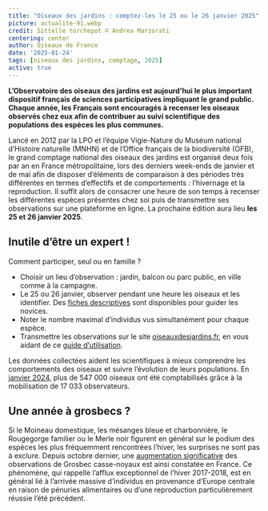 ```yaml
---
title: "Oiseaux des jardins : comptez-les le 25 ou le 26 janvier 2025"
picture: actualite-91.webp
credit: Sittelle torchepot © Andrea Marzorati
centering: center
author: Oiseaux de France
date: '2025-01-24'
tags: [oiseaux des jardins, comptage, 2025]
active: true
---
```


**L’Observatoire des oiseaux des jardins est aujourd’hui le plus important dispositif français de sciences participatives impliquant le grand public. Chaque année, les Français sont encouragés à recenser les oiseaux observés chez eux afin de contribuer au suivi scientifique des populations des espèces les plus communes.**

Lancé en 2012 par la LPO et l’équipe Vigie-Nature du Muséum national d’Histoire naturelle (MNHN) et de l’Office français de la biodiversité (OFB), le grand comptage national des oiseaux des jardins est organisé deux fois par an en France métropolitaine, lors des derniers week-ends de janvier et de mai afin de disposer d’éléments de comparaison à des périodes très différentes en termes d’effectifs et de comportements : l’hivernage et la reproduction. Il suffit alors de consacrer une heure de son temps à recenser les différentes espèces présentes chez soi puis de transmettre ses observations sur une plateforme en ligne. La prochaine édition aura lieu **les 25 et 26 janvier 2025**.

## Inutile d’être un expert !

Comment participer, seul ou en famille ?

- Choisir un lieu d’observation : jardin, balcon ou parc public, en ville comme à la campagne.
- Le 25 ou 26 janvier, observer pendant une heure les oiseaux et les identifier. Des [fiches descriptives](https://www.oiseauxdesjardins.fr/index.php?m_id=20112) sont disponibles pour guider les novices.
- Noter le nombre maximal d’individus vus simultanément pour chaque espèce.
- Transmettre les observations sur le site [oiseauxdesjardins.fr](https://www.oiseauxdesjardins.fr/), en vous aidant de ce [guide d’utilisation](https://cdnfiles1.biolovision.net/www.oiseauxdesjardins.fr/userfiles/Guideaideparticipation.pdf1).

Les données collectées aident les scientifiques à mieux comprendre les comportements des oiseaux et suivre l’évolution de leurs populations. En [janvier 2024](https://cdnfiles1.biolovision.net/www.oiseauxdesjardins.fr/userfiles/Bilancompjanv24cps_1.pdf), plus de 547 000 oiseaux ont été comptabilisés grâce à la mobilisation de 17 033 observateurs.

## Une année à grosbecs ?

Si le Moineau domestique, les mésanges bleue et charbonnière, le Rougegorge familier ou le Merle noir figurent en général sur le podium des espèces les plus fréquemment rencontrées l’hiver, les surprises ne sont pas à exclure. Depuis octobre dernier, une [augmentation significative](https://www.faune-france.org/index.php?m_id=1164&a=3838) des observations de Grosbec casse-noyaux est ainsi constatée en France. Ce phénomène, qui rappelle l’afflux exceptionnel de l’hiver 2017-2018, est en général lié à l’arrivée massive d’individus en provenance d’Europe centrale en raison de pénuries alimentaires ou d’une reproduction particulièrement réussie l’été précédent.



